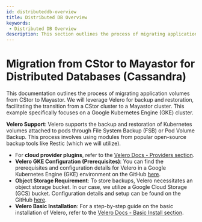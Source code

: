```yaml
---
id: distributeddb-overview
title: Distributed DB Overview
keywords:
 - Distributed DB Overview
description: This section outlines the process of migrating application volumes from CStor to Mayastor for Distributed Databases.
---
```

# Migration from CStor to Mayastor for Distributed Databases (Cassandra)


This documentation outlines the process of migrating application volumes from CStor to Mayastor. We will leverage Velero for backup and restoration, facilitating the transition from a CStor cluster to a Mayastor cluster. This example specifically focuses on a Google Kubernetes Engine (GKE) cluster.

**Velero Support**: Velero supports the backup and restoration of Kubernetes volumes attached to pods through File System Backup (FSB) or Pod Volume Backup. This process involves using modules from popular open-source backup tools like Restic (which we will utilize).

- For **cloud provider plugins**, refer to the [Velero Docs - Providers section](https://velero.io/docs/main/supported-providers/).
- **Velero GKE Configuration (Prerequisites)**: You can find the prerequisites and configuration details for Velero in a Google Kubernetes Engine (GKE) environment on the GitHub [here](https://github.com/vmware-tanzu/velero-plugin-for-gcp#setup).
- **Object Storage Requirement**: To store backups, Velero necessitates an object storage bucket. In our case, we utilize a Google Cloud Storage (GCS) bucket. Configuration details and setup can be found on the GitHub [here](https://github.com/vmware-tanzu/velero-plugin-for-gcp#setup). 
- **Velero Basic Installation**: For a step-by-step guide on the basic installation of Velero, refer to the [Velero Docs - Basic Install section](https://velero.io/docs/v1.11/basic-install/).

